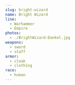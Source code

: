 ```yaml
---
slug: bright-wizard
name: Bright Wizard
line:
  - Warhammer
  - Empire
photos:
  - ./BrightWizard-Dankel.jpg
weapons:
  - sword
  - staff
armor:
  - cloak
  - clothing
race:
  - human
---
```

